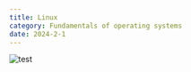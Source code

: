 ```yaml
---
title: Linux
category: Fundamentals of operating systems
date: 2024-2-1
---
```


![test]({{site.url}}{{site.baseurl}}/src/assets/img/2024.jpg)